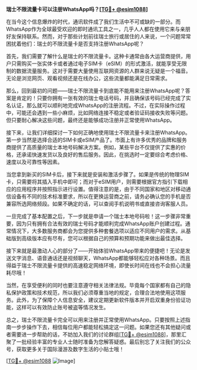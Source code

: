**瑞士不限流量卡可以注册WhatsApp吗？[[TG💪+ @esim1088](https://t.me/s/esim1088)]**

在当今这个信息爆炸的时代，通讯软件成了我们生活中不可或缺的一部分。而WhatsApp作为全球最受欢迎的即时通讯工具之一，几乎人人都在使用它来与亲朋好友保持联系。然而，对于那些计划前往瑞士旅行或居住的人来说，一个问题常常困扰着他们：瑞士的不限流量卡是否支持注册WhatsApp呢？

首先，我们需要了解什么是瑞士的不限流量卡。这种卡通常由各大运营商提供，用户只需购买一张实体卡或者通过电子SIM卡（eSIM）的形式激活，就能享受无限制的数据流量服务。这对于需要大量使用互联网资源的人群来说无疑是一个福音。无论是浏览网页、观看视频还是在线办公，这些流量都能满足日常需求。

那么，回到最初的问题——瑞士不限流量卡到底能不能用来注册WhatsApp呢？答案是肯定的！只要你拥有一张有效的瑞士电话号码，并且确保该号码已经完成了实名认证，那么就可以顺利地完成WhatsApp的注册流程。不过，在实际操作过程中，可能还会遇到一些小麻烦，比如网络连接不稳定或者验证码接收失败等问题。但只要耐心解决这些问题，最终还是能够成功注册并正常使用WhatsApp。

接下来，让我们详细探讨一下如何正确地使用瑞士不限流量卡来注册WhatsApp。第一步当然是选择合适的SIM卡或eSIM产品了。市面上有许多优秀的品牌和服务商提供了高质量的瑞士本地号码解决方案。例如，某些平台不仅提供了实惠的价格，还承诺快速发货以及良好的售后服务。因此，在挑选时一定要综合考虑价格、速度以及可靠性等因素。

当您拿到新买的SIM卡后，接下来就是安装和激活步骤了。如果是传统的物理SIM卡，只需要将其插入手机中即可；而对于eSIM用户，则需要根据官方指引下载相应的应用程序并按照指示进行设置。值得注意的是，由于不同国家和地区对移动通信设备有不同的技术标准要求，所以在更换运营商之前，请务必确认您的手机是否兼容所选网络频段。如果不确定的话，可以查阅手机说明书或直接咨询客服人员。

一旦完成了基本配置之后，下一步就是申请一个瑞士本地号码啦！这一步骤非常重要，因为只有拥有合法有效的瑞士号码才能顺利完成WhatsApp账户创建过程。通常情况下，大多数服务商都会为您提供多种套餐选项以适应不同用户的需求。从基础版到高级版本应有尽有，您可以根据自己的预算和预期功能来做出最佳选择。

接下来就是最激动人心的部分了——开始体验WhatsApp带来的便捷吧！无论是发送文字消息、语音通话还是视频聊天，WhatsApp都能够轻松应对各种场景。而且得益于瑞士不限流量卡提供的高速稳定网络环境，即使长时间在线也不会担心流量耗尽哦！

当然，在享受便利的同时也要注意遵守相关法律法规。毕竟每个国家都有自己的隐私保护政策和技术规范，所以我们必须尊重当地的规定，合理合法地使用这项服务。此外，为了保障个人信息安全，建议定期更新软件版本并开启双重身份验证功能，这样可以有效防止账号被盗等情况发生。

总之，瑞士不限流量卡完全可以用来注册并正常使用WhatsApp。只要按照上述指南一步步操作下去，相信每位用户都能轻松搞定这一问题。如果您还有其他疑问或者需要进一步帮助的话，不妨加入我们的讨论群组[[TG💪+ @esim1088](https://t.me/s/esim1088)]，那里汇聚了一批经验丰富的专业人士随时准备为您解答疑惑。最后别忘了关注我们的公众号，获取更多关于国际漫游及数字生活的小贴士哦！

[[TG💪+ @esim1088](https://t.me/s/esim1088) ![Image](https://i.postimg.cc/4NQfJmqS/Snipaste-2025-05-13-00-14-12.png)]